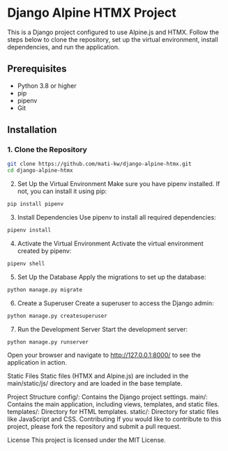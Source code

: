# Django Alpine HTMX Project

This is a Django project configured to use Alpine.js and HTMX. Follow the steps below to clone the repository, set up the virtual environment, install dependencies, and run the application.

## Prerequisites

- Python 3.8 or higher
- pip
- pipenv
- Git

## Installation

### 1. Clone the Repository

```bash
git clone https://github.com/mati-kw/django-alpine-htmx.git
cd django-alpine-htmx
```

2. Set Up the Virtual Environment
Make sure you have pipenv installed. If not, you can install it using pip:


``` bash
pip install pipenv
```
3. Install Dependencies
Use pipenv to install all required dependencies:

```bash
pipenv install
```

4. Activate the Virtual Environment
Activate the virtual environment created by pipenv:

```bash
pipenv shell
```
5. Set Up the Database
Apply the migrations to set up the database:

```bash
python manage.py migrate
```

6. Create a Superuser
Create a superuser to access the Django admin:

```bash
python manage.py createsuperuser
```
7. Run the Development Server
Start the development server:

```bash
python manage.py runserver
```
Open your browser and navigate to http://127.0.0.1:8000/ to see the application in action.

Static Files
Static files (HTMX and Alpine.js) are included in the main/static/js/ directory and are loaded in the base template.

Project Structure
config/: Contains the Django project settings.
main/: Contains the main application, including views, templates, and static files.
templates/: Directory for HTML templates.
static/: Directory for static files like JavaScript and CSS.
Contributing
If you would like to contribute to this project, please fork the repository and submit a pull request.

License
This project is licensed under the MIT License.
